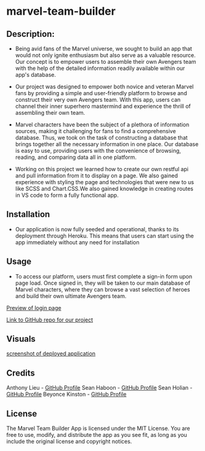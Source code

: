 # marvel-team-builder

## Description: 

- Being avid fans of the Marvel universe, we sought to build an app that would not only ignite enthusiasm but also serve as a valuable resource. Our concept is to empower users to assemble their own Avengers team with the help of the detailed information readily available within our app's database.

- Our project was designed to empower both novice and veteran Marvel fans by providing a simple and user-friendly platform to browse and construct their very own Avengers team. With this app, users can channel their inner superhero mastermind and experience the thrill of assembling their own team.

- Marvel characters have been the subject of a plethora of information sources, making it challenging for fans to find a comprehensive database. Thus, we took on the task of constructing a database that brings together all the necessary information in one place. Our database is easy to use, providing users with the convenience of browsing, reading, and comparing data all in one platform.

- Working on this project we learned how to create our own restful api and pull information from it to display on a page. We also gained experience with styling the page and technologies that were new to us like SCSS and Chart.CSS.We also gained knowledge in creating routes in VS code to form a fully functional app.

## Installation 
- Our application is now fully seeded and operational, thanks to its deployment through Heroku. This means that users can start using the app immediately without any need for installation

## Usage
- To access our platform, users must first complete a sign-in form upon page load. Once signed in, they will be taken to our main database of Marvel characters, where they can browse a vast selection of heroes and build their own ultimate Avengers team.

[Preview of login page](assets/images/screenshot-login.png)

[Link to GitHub repo for our project](https://github.com/anthonylieu/marvel-team-builder)



## Visuals
[screenshot of deployed application](assets/images/screenshot.png)
   

## Credits
Anthony Lieu - [GitHub Profile](https://github.com/anthonylieu)
Sean Haboon - [GitHub Profile](https://github.com/shaboon)
Sean Holian - [GitHub Profile](https://github.com/seannoway)
Beyonce Kinston - [GitHub Profile](https://github.com/BeyonceKinston)

## License 
The Marvel Team Builder App is licensed under the MIT License. You are free to use, modify, and distribute the app as you see fit, as long as you include the original license and copyright notices.

